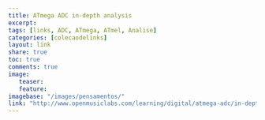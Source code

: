 ```yaml
---
title: ATmega ADC in-depth analysis
excerpt: 
tags: [links, ADC, ATmega, ATmel, Analise]
categories: [colecaodelinks]
layout: link
share: true
toc: true
comments: true
image:
   teaser:  
   feature:  
imagebase: "/images/pensamentos/"
link: "http://www.openmusiclabs.com/learning/digital/atmega-adc/in-depth/"
---
```


